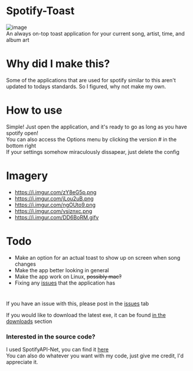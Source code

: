 # Spotify-Toast
![image](https://i.imgur.com/ngOUto9.png)<br/>
An always on-top toast application for your current song, artist, time, and album art

# Why did I make this?
Some of the applications that are used for spotify similar to this aren't updated to todays standards. So I figured, why not make my own.

# How to use
Simple! Just open the application, and it's ready to go as long as you have spotify open! <br/>
You can also access the Options menu by clicking the version # in the bottom right <br/>
If your settings somehow miraculously dissapear, just delete the config

# Imagery
* https://i.imgur.com/zY8eG5p.png
* https://i.imgur.com/jLou2uB.png
* https://i.imgur.com/ngOUto9.png
* https://i.imgur.com/vsiznxc.png
* https://i.imgur.com/DD6BoRM.gifv

# Todo
* Make an option for an actual toast to show up on screen when song changes
* Make the app better looking in general
* Make the app work on Linux, ~~possibly mac?~~
* Fixing any [issues](https://github.com/Anthonyrules144/Spotify-Toast/issues) that the application has

#
If you have an issue with this, please post in the [issues](https://github.com/Anthonyrules144/Spotify-Toast/issues) tab 

If you would like to download the latest exe, it can be found [in the downloads](https://github.com/Anthonyrules144/Spotify-Toast/releases) section

### Interested in the source code?
I used SpotifyAPI-Net, you can find it [here](https://github.com/johnnycrazy/SpotifyAPI-NET)<br/>
You can also do whatever you want with my code, just give me credit, I'd appreciate it.
